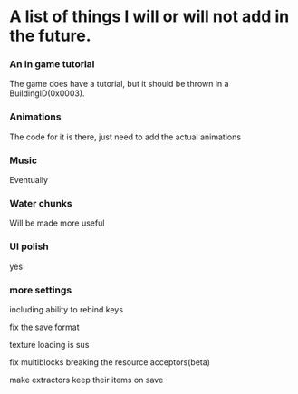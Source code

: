 # A list of things I will or will not add in the future.



### An in game tutorial

The game does have a tutorial, but it should be thrown in a BuildingID(0x0003).

### Animations

The code for it is there, just need to add the actual animations
### Music

Eventually

### Water chunks

Will be made more useful

### UI polish

yes

### more settings

including ability to rebind keys

fix the save format

texture loading is sus

fix multiblocks breaking the resource acceptors(beta)

make extractors keep their items on save